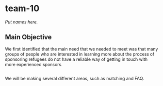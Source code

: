 # team-10
<i> Put names here. </i>

## Main Objective

We first identified that the main need that we needed to meet was that many groups of people who are interested in learning more about the process of sponsoring refugees do not have a reliable way of getting in touch with more experienced sponsors.

## 
We will be making several different areas, such as matching and FAQ.

